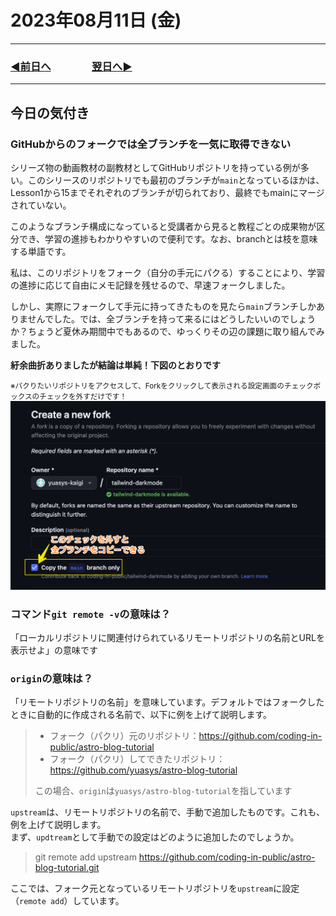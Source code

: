 # 2023年08月11日 (金)

---

### [◀️前日へ](https://github.com/yuasys/chatty-journal/blob/main/2023/08/2023-08-10.md)&emsp;&emsp;&emsp;&emsp;[翌日へ▶️](https://github.com/yuasys/chatty-journal/blob/main/2023/08/2023-08-12.md)

---

## 今日の気付き

### GitHubからのフォークでは全ブランチを一気に取得できない

シリーズ物の動画教材の副教材としてGitHubリポジトリを持っている例が多い。このシリースのリポジトリでも最初のブランチが`main`となっているほかは、Lesson1から15までそれぞれのブランチが切られており、最終でもmainにマージされていない。  

このようなブランチ構成になっていると受講者から見ると教程ごとの成果物が区分でき、学習の進捗もわかりやすいので便利です。なお、branchとは枝を意味する単語です。

私は、このリポジトリをフォーク（自分の手元にパクる）することにより、学習の進捗に応じて自由にメモ記録を残せるので、早速フォークしました。  

しかし、実際にフォークして手元に持ってきたものを見たら`main`ブランチしかありませんでした。では、全ブランチを持って来るにはどうしたいいのでしょうか？ちょうど夏休み期間中でもあるので、ゆっくりその辺の課題に取り組んでみました。

<b>紆余曲折ありましたが結論は単純！下図のとおりです</b>
<p>
<small>※パクりたいリポジトリをアクセスして、Forkをクリックして表示される設定画面のチェックボックスのチェックを外すだけです！</small>
<img src="https://github.com/yuasys/chatty-journal/blob/main/images/2023-08-11%2021-00-35.png?raw=true" width="640">
</p>

### コマンド`git remote -v`の意味は？

「ローカルリポジトリに関連付けられているリモートリポジトリの名前とURLを表示せよ」の意味です

### `origin`の意味は？

「リモートリポジトリの名前」を意味しています。デフォルトではフォークしたときに自動的に作成される名前で、以下に例を上げて説明します。

> - フォーク（パクリ）元のリポジトリ：https://github.com/coding-in-public/astro-blog-tutorial
> - フォーク（パクリ）してできたリポジトリ：https://github.com/yuasys/astro-blog-tutorial
>
> この場合、`origin`は`yuasys/astro-blog-tutorial`を指しています

 `upstream`は、リモートリポジトリの名前で、手動で追加したものです。これも、例を上げて説明します。  
 まず、`updtream`として手動での設定はどのように追加したのでしょうか。

> git remote add upstream https://github.com/coding-in-public/astro-blog-tutorial.git

ここでは、フォーク元となっているリモートリポジトリを`upstream`に設定（`remote add`）しています。
